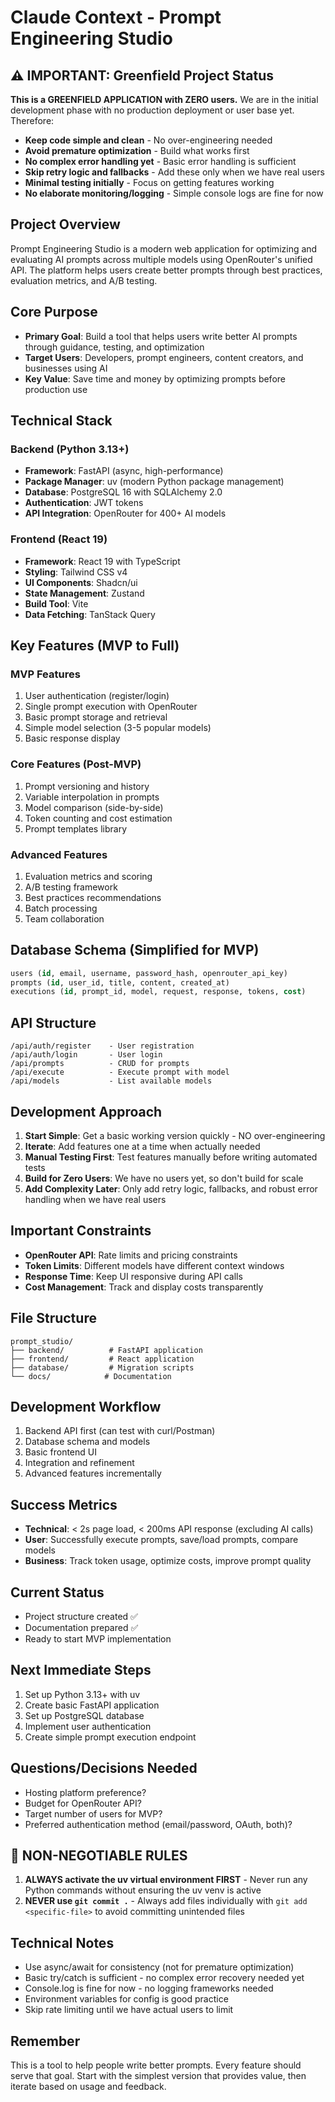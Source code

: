 # Claude Context - Prompt Engineering Studio

## ⚠️ IMPORTANT: Greenfield Project Status
**This is a GREENFIELD APPLICATION with ZERO users.** We are in the initial development phase with no production deployment or user base yet. Therefore:
- **Keep code simple and clean** - No over-engineering needed
- **Avoid premature optimization** - Build what works first
- **No complex error handling yet** - Basic error handling is sufficient
- **Skip retry logic and fallbacks** - Add these only when we have real users
- **Minimal testing initially** - Focus on getting features working
- **No elaborate monitoring/logging** - Simple console logs are fine for now

## Project Overview
Prompt Engineering Studio is a modern web application for optimizing and evaluating AI prompts across multiple models using OpenRouter's unified API. The platform helps users create better prompts through best practices, evaluation metrics, and A/B testing.

## Core Purpose
- **Primary Goal**: Build a tool that helps users write better AI prompts through guidance, testing, and optimization
- **Target Users**: Developers, prompt engineers, content creators, and businesses using AI
- **Key Value**: Save time and money by optimizing prompts before production use

## Technical Stack

### Backend (Python 3.13+)
- **Framework**: FastAPI (async, high-performance)
- **Package Manager**: uv (modern Python package management)
- **Database**: PostgreSQL 16 with SQLAlchemy 2.0
- **Authentication**: JWT tokens
- **API Integration**: OpenRouter for 400+ AI models

### Frontend (React 19)
- **Framework**: React 19 with TypeScript
- **Styling**: Tailwind CSS v4
- **UI Components**: Shadcn/ui
- **State Management**: Zustand
- **Build Tool**: Vite
- **Data Fetching**: TanStack Query

## Key Features (MVP to Full)

### MVP Features
1. User authentication (register/login)
2. Single prompt execution with OpenRouter
3. Basic prompt storage and retrieval
4. Simple model selection (3-5 popular models)
5. Basic response display

### Core Features (Post-MVP)
1. Prompt versioning and history
2. Variable interpolation in prompts
3. Model comparison (side-by-side)
4. Token counting and cost estimation
5. Prompt templates library

### Advanced Features
1. Evaluation metrics and scoring
2. A/B testing framework
3. Best practices recommendations
4. Batch processing
5. Team collaboration

## Database Schema (Simplified for MVP)
```sql
users (id, email, username, password_hash, openrouter_api_key)
prompts (id, user_id, title, content, created_at)
executions (id, prompt_id, model, request, response, tokens, cost)
```

## API Structure
```
/api/auth/register    - User registration
/api/auth/login       - User login
/api/prompts          - CRUD for prompts
/api/execute          - Execute prompt with model
/api/models           - List available models
```

## Development Approach
1. **Start Simple**: Get a basic working version quickly - NO over-engineering
2. **Iterate**: Add features one at a time when actually needed
3. **Manual Testing First**: Test features manually before writing automated tests
4. **Build for Zero Users**: We have no users yet, so don't build for scale
5. **Add Complexity Later**: Only add retry logic, fallbacks, and robust error handling when we have real users

## Important Constraints
- **OpenRouter API**: Rate limits and pricing constraints
- **Token Limits**: Different models have different context windows
- **Response Time**: Keep UI responsive during API calls
- **Cost Management**: Track and display costs transparently

## File Structure
```
prompt_studio/
├── backend/          # FastAPI application
├── frontend/         # React application
├── database/         # Migration scripts
└── docs/            # Documentation
```

## Development Workflow
1. Backend API first (can test with curl/Postman)
2. Database schema and models
3. Basic frontend UI
4. Integration and refinement
5. Advanced features incrementally

## Success Metrics
- **Technical**: < 2s page load, < 200ms API response (excluding AI calls)
- **User**: Successfully execute prompts, save/load prompts, compare models
- **Business**: Track token usage, optimize costs, improve prompt quality

## Current Status
- Project structure created ✅
- Documentation prepared ✅
- Ready to start MVP implementation

## Next Immediate Steps
1. Set up Python 3.13+ with uv
2. Create basic FastAPI application
3. Set up PostgreSQL database
4. Implement user authentication
5. Create simple prompt execution endpoint

## Questions/Decisions Needed
- Hosting platform preference?
- Budget for OpenRouter API?
- Target number of users for MVP?
- Preferred authentication method (email/password, OAuth, both)?

## 🚨 NON-NEGOTIABLE RULES
1. **ALWAYS activate the uv virtual environment FIRST** - Never run any Python commands without ensuring the uv venv is active
2. **NEVER use `git commit .`** - Always add files individually with `git add <specific-file>` to avoid committing unintended files

## Technical Notes
- Use async/await for consistency (not for premature optimization)
- Basic try/catch is sufficient - no complex error recovery needed yet
- Console.log is fine for now - no logging frameworks needed
- Environment variables for config is good practice
- Skip rate limiting until we have actual users to limit

## Remember
This is a tool to help people write better prompts. Every feature should serve that goal. Start with the simplest version that provides value, then iterate based on usage and feedback.